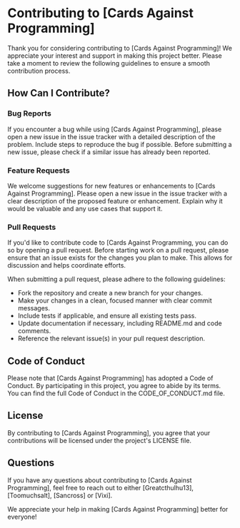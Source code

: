 # Contributing to [Cards Against Programming]

Thank you for considering contributing to [Cards Against Programming]! We appreciate your interest and support in making this project better. Please take a moment to review the following guidelines to ensure a smooth contribution process.

## How Can I Contribute?

### Bug Reports

If you encounter a bug while using [Cards Against Programming], please open a new issue in the issue tracker with a detailed description of the problem. Include steps to reproduce the bug if possible. Before submitting a new issue, please check if a similar issue has already been reported.

### Feature Requests

We welcome suggestions for new features or enhancements to [Cards Against Programming]. Please open a new issue in the issue tracker with a clear description of the proposed feature or enhancement. Explain why it would be valuable and any use cases that support it.

### Pull Requests

If you'd like to contribute code to [Cards Against Programming, you can do so by opening a pull request. Before starting work on a pull request, please ensure that an issue exists for the changes you plan to make. This allows for discussion and helps coordinate efforts.

When submitting a pull request, please adhere to the following guidelines:
- Fork the repository and create a new branch for your changes.
- Make your changes in a clean, focused manner with clear commit messages.
- Include tests if applicable, and ensure all existing tests pass.
- Update documentation if necessary, including README.md and code comments.
- Reference the relevant issue(s) in your pull request description.

## Code of Conduct

Please note that [Cards Against Programming] has adopted a Code of Conduct. By participating in this project, you agree to abide by its terms. You can find the full Code of Conduct in the CODE_OF_CONDUCT.md file.

## License

By contributing to [Cards Against Programming], you agree that your contributions will be licensed under the project's LICENSE file.

## Questions

If you have any questions about contributing to [Cards Against Programming], feel free to reach out to either [Greatcthulhu13], [Toomuchsalt], [Sancross] or [Vixi].

We appreciate your help in making [Cards Against Programming] better for everyone!
